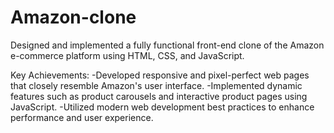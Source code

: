 # Amazon-clone
Designed and implemented a fully functional front-end clone of the Amazon e-commerce platform using HTML, CSS, and JavaScript.

Key Achievements:
-Developed responsive and pixel-perfect web pages that closely resemble Amazon's user interface.
-Implemented dynamic features such as product carousels and interactive product pages using JavaScript.
-Utilized modern web development best practices to enhance performance and user experience.
